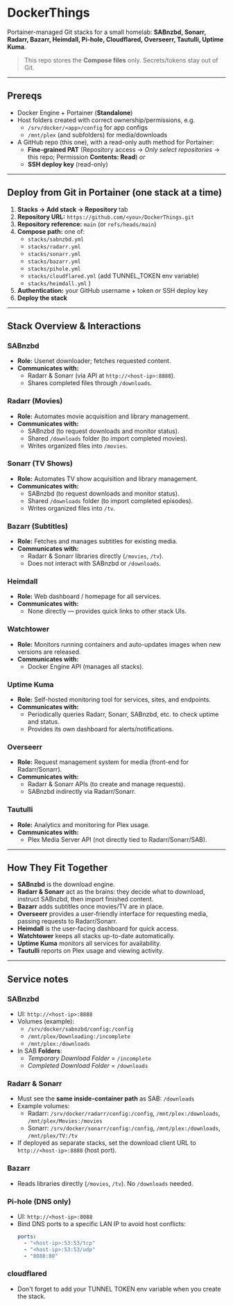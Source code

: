 # DockerThings

Portainer-managed Git stacks for a small homelab: **SABnzbd, Sonarr, Radarr, Bazarr, Heimdall, Pi-hole, Cloudflared, Overseerr, Tautulli, Uptime Kuma**.

> This repo stores the **Compose files** only. Secrets/tokens stay out of Git.

---

## Prereqs

- Docker Engine + Portainer (**Standalone**)
- Host folders created with correct ownership/permissions, e.g.
  - `/srv/docker/<app>/config` for app configs
  - `/mnt/plex` (and subfolders) for media/downloads
- A  GitHub repo (this one), with a read-only auth method for Portainer:
  - **Fine-grained PAT** (Repository access → _Only select repositories_ → this repo; Permission **Contents: Read**) _or_
  - **SSH deploy key** (read-only)

---

## Deploy from Git in Portainer (one stack at a time)

1. **Stacks → Add stack → Repository** tab
2. **Repository URL:** `https://github.com/<you>/DockerThings.git`
3. **Repository reference:** `main` (or `refs/heads/main`)
4. **Compose path:** one of:
   - `stacks/sabnzbd.yml`
   - `stacks/radarr.yml`
   - `stacks/sonarr.yml`
   - `stacks/bazarr.yml`
   - `stacks/pihole.yml` 
   - `stacks/cloudflared.yml` (add TUNNEL_TOKEN env variable)
   - `stacks/heimdall.yml` )
5. **Authentication:** your GitHub username + token _or_ SSH deploy key
6. **Deploy the stack**

---

## Stack Overview & Interactions

### SABnzbd
- **Role:** Usenet downloader; fetches requested content.
- **Communicates with:**
  - Radarr & Sonarr (via API at `http://<host-ip>:8888`).
  - Shares completed files through `/downloads`.

### Radarr (Movies)
- **Role:** Automates movie acquisition and library management.
- **Communicates with:**
  - SABnzbd (to request downloads and monitor status).
  - Shared `/downloads` folder (to import completed movies).
  - Writes organized files into `/movies`.

### Sonarr (TV Shows)
- **Role:** Automates TV show acquisition and library management.
- **Communicates with:**
  - SABnzbd (to request downloads and monitor status).
  - Shared `/downloads` folder (to import completed episodes).
  - Writes organized files into `/tv`.

### Bazarr (Subtitles)
- **Role:** Fetches and manages subtitles for existing media.
- **Communicates with:**
  - Radarr & Sonarr libraries directly (`/movies`, `/tv`).
  - Does not interact with SABnzbd or `/downloads`.

### Heimdall
- **Role:** Web dashboard / homepage for all services.
- **Communicates with:**
  - None directly — provides quick links to other stack UIs.

### Watchtower
- **Role:** Monitors running containers and auto-updates images when new versions are released.
- **Communicates with:**
  - Docker Engine API (manages all stacks).

### Uptime Kuma
- **Role:** Self-hosted monitoring tool for services, sites, and endpoints.
- **Communicates with:**
  - Periodically queries Radarr, Sonarr, SABnzbd, etc. to check uptime and status.
  - Provides its own dashboard for alerts/notifications.

### Overseerr
- **Role:** Request management system for media (front-end for Radarr/Sonarr).
- **Communicates with:**
  - Radarr & Sonarr APIs (to create and manage requests).
  - SABnzbd indirectly via Radarr/Sonarr.

### Tautulli
- **Role:** Analytics and monitoring for Plex usage.
- **Communicates with:**
  - Plex Media Server API (not directly tied to Radarr/Sonarr/SAB).

---

## How They Fit Together

- **SABnzbd** is the download engine.  
- **Radarr & Sonarr** act as the brains: they decide what to download, instruct SABnzbd, then import finished content.  
- **Bazarr** adds subtitles once movies/TV are in place.  
- **Overseerr** provides a user-friendly interface for requesting media, passing requests to Radarr/Sonarr.  
- **Heimdall** is the user-facing dashboard for quick access.  
- **Watchtower** keeps all stacks up-to-date automatically.  
- **Uptime Kuma** monitors all services for availability.  
- **Tautulli** reports on Plex usage and viewing activity.

---

## Service notes

### SABnzbd
- UI: `http://<host-ip>:8888`
- Volumes (example):
  - `/srv/docker/sabnzbd/config:/config`
  - `/mnt/plex/Downloading:/incomplete`
  - `/mnt/plex:/downloads`
- In SAB **Folders**:
  - _Temporary Download Folder_ = `/incomplete`
  - _Completed Download Folder_ = `/downloads`

### Radarr & Sonarr
- Must see the **same inside-container path** as SAB: `/downloads`
- Example volumes:
  - Radarr: `/srv/docker/radarr/config:/config`, `/mnt/plex:/downloads`, `/mnt/plex/Movies:/movies`
  - Sonarr: `/srv/docker/sonarr/config:/config`, `/mnt/plex:/downloads`, `/mnt/plex/TV:/tv`
- If deployed as separate stacks, set the download client URL to `http://<host-ip>:8888` (host port).

### Bazarr
- Reads libraries directly (`/movies`, `/tv`). No `/downloads` needed.

### Pi-hole (DNS only)
- UI: `http://<host-ip>:8088`
- Bind DNS ports to a specific LAN IP to avoid host conflicts:
  ```yaml
  ports:
    - "<host-ip>:53:53/tcp"
    - "<host-ip>:53:53/udp"
    - "8088:80"

### cloudflared
- Don't forget to add your TUNNEL TOKEN env variable when you create the stack.  

